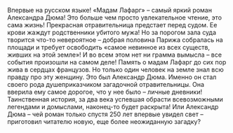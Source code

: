 <!--2015-12-07 21:29:18-->
Впервые на русском языке!
        «Мадам Лафарг» – самый яркий роман Александра Дюма!
        Это больше чем просто увлекательное чтение, это сама жизнь! Прекрасная отравительница предстает перед судом. Ее крови жаждут родственники убитого мужа!
        Но за порогом зала суда творится что-то невероятное – добрая половина Парижа собралась на площади и требует освободить «самое невинное из всех существ, живших на этой земле»!
        И во всем этом нет ни грамма вымысла – все события произошли на самом деле! Память о мадам Лафарг до сих пор жива в сердцах французов. Но только один человек на земле знал всю правду про эту женщину. Это был Александр Дюма. Именно он стал своего рода душеприказчиком загадочной отравительницы. Она вверила ему самое дорогое, что у нее было – личные дневники!
        Таинственная история, за два века успевшая обрасти всевозможными легендами и домыслами, наконец-то будет раскрыта! Или Александр Дюма – чей роман только спустя 250 лет впервые увидел свет – приготовил читателю новую, еще более неожиданную загадку?
